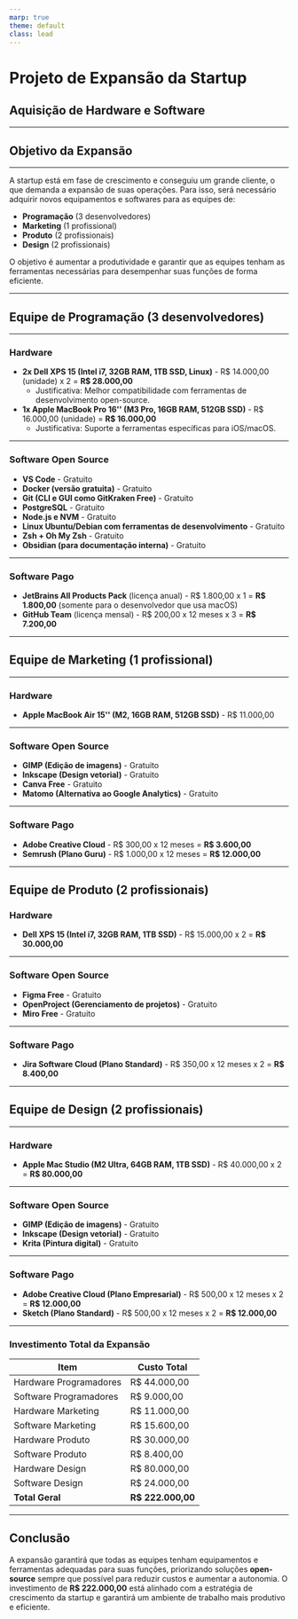 ```yaml
---
marp: true
theme: default
class: lead
---
```


# Projeto de Expansão da Startup
## Aquisição de Hardware e Software

---

## Objetivo da Expansão
---
A startup está em fase de crescimento e conseguiu um grande cliente, o que demanda a expansão de suas operações. Para isso, será necessário adquirir novos equipamentos e softwares para as equipes de:

- **Programação** (3 desenvolvedores)
- **Marketing** (1 profissional)
- **Produto** (2 profissionais)
- **Design** (2 profissionais)

O objetivo é aumentar a produtividade e garantir que as equipes tenham as ferramentas necessárias para desempenhar suas funções de forma eficiente.

---

## Equipe de Programação (3 desenvolvedores)
---

### Hardware
- **2x Dell XPS 15 (Intel i7, 32GB RAM, 1TB SSD, Linux)** - R$ 14.000,00 (unidade) x 2 = **R$ 28.000,00**
  - Justificativa: Melhor compatibilidade com ferramentas de desenvolvimento open-source.
- **1x Apple MacBook Pro 16'' (M3 Pro, 16GB RAM, 512GB SSD)** - R$ 16.000,00 (unidade) = **R$ 16.000,00**
  - Justificativa: Suporte a ferramentas específicas para iOS/macOS.
---

### Software Open Source
- **VS Code** - Gratuito
- **Docker (versão gratuita)** - Gratuito
- **Git (CLI e GUI como GitKraken Free)** - Gratuito
- **PostgreSQL** - Gratuito
- **Node.js e NVM** - Gratuito
- **Linux Ubuntu/Debian com ferramentas de desenvolvimento** - Gratuito
- **Zsh + Oh My Zsh** - Gratuito
- **Obsidian (para documentação interna)** - Gratuito

---

### Software Pago
- **JetBrains All Products Pack** (licença anual) - R$ 1.800,00 x 1 = **R$ 1.800,00** (somente para o desenvolvedor que usa macOS)
- **GitHub Team** (licença mensal) - R$ 200,00 x 12 meses x 3 = **R$ 7.200,00**

---

## Equipe de Marketing (1 profissional)
---

### Hardware
- **Apple MacBook Air 15'' (M2, 16GB RAM, 512GB SSD)** - R$ 11.000,00
---

### Software Open Source
- **GIMP (Edição de imagens)** - Gratuito
- **Inkscape (Design vetorial)** - Gratuito
- **Canva Free** - Gratuito
- **Matomo (Alternativa ao Google Analytics)** - Gratuito

---

### Software Pago
- **Adobe Creative Cloud** - R$ 300,00 x 12 meses = **R$ 3.600,00**
- **Semrush (Plano Guru)** - R$ 1.000,00 x 12 meses = **R$ 12.000,00**

---

## Equipe de Produto (2 profissionais)

### Hardware
- **Dell XPS 15 (Intel i7, 32GB RAM, 1TB SSD)** - R$ 15.000,00 x 2 = **R$ 30.000,00**

---

### Software Open Source
- **Figma Free** - Gratuito
- **OpenProject (Gerenciamento de projetos)** - Gratuito
- **Miro Free** - Gratuito

---

### Software Pago
- **Jira Software Cloud (Plano Standard)** - R$ 350,00 x 12 meses x 2 = **R$ 8.400,00**

---

## Equipe de Design (2 profissionais)

---

### Hardware
- **Apple Mac Studio (M2 Ultra, 64GB RAM, 1TB SSD)** - R$ 40.000,00 x 2 = **R$ 80.000,00**

---

### Software Open Source
- **GIMP (Edição de imagens)** - Gratuito
- **Inkscape (Design vetorial)** - Gratuito
- **Krita (Pintura digital)** - Gratuito

---

### Software Pago
- **Adobe Creative Cloud (Plano Empresarial)** - R$ 500,00 x 12 meses x 2 = **R$ 12.000,00**
- **Sketch (Plano Standard)** - R$ 500,00 x 12 meses x 2 = **R$ 12.000,00**

---

### Investimento Total da Expansão

| Item                     | Custo Total |
|--------------------------|------------|
| Hardware Programadores  | R$ 44.000,00 |
| Software Programadores  | R$ 9.000,00 |
| Hardware Marketing      | R$ 11.000,00 |
| Software Marketing      | R$ 15.600,00 |
| Hardware Produto       | R$ 30.000,00 |
| Software Produto       | R$ 8.400,00 |
| Hardware Design        | R$ 80.000,00 |
| Software Design        | R$ 24.000,00 |
| **Total Geral**         | **R$ 222.000,00** |

---

## Conclusão
A expansão garantirá que todas as equipes tenham equipamentos e ferramentas adequadas para suas funções, priorizando soluções **open-source** sempre que possível para reduzir custos e aumentar a autonomia. O investimento de **R$ 222.000,00** está alinhado com a estratégia de crescimento da startup e garantirá um ambiente de trabalho mais produtivo e eficiente.

